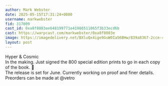 ```yaml
---
author: Mark Webster
date: 2025-05-15T17:31:24+0000
username: markwebster
fid: 317009
cast_id: 0xa8f0803ee648199771e41986511065f3b33ecd6b
cast: https://warpcast.com/markwebster/0xa8f0803e
image: https://imagedelivery.net/BXluQx4ige9GuW0Ia56BHw/839a8367-2cce-4ee0-b23a-0a35fc5cde00/original
layout: post
---
```

Hyper & Cosmic  
In the making. Just signed the 800 special edition prints to go in each copy of the book. 🥳  
The release is set for June. Currently working on proof and finer details. Preorders can be made at @vetro  

<img src='https://imagedelivery.net/BXluQx4ige9GuW0Ia56BHw/839a8367-2cce-4ee0-b23a-0a35fc5cde00/original' alt='' referrerpolicy='no-referrer'/>